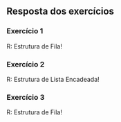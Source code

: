 ## Resposta dos exercícios

### Exercício 1
R: Estrutura de Fila!


### Exercício 2
R: Estrutura de Lista Encadeada!


### Exercício 3
R: Estrutura de Fila!